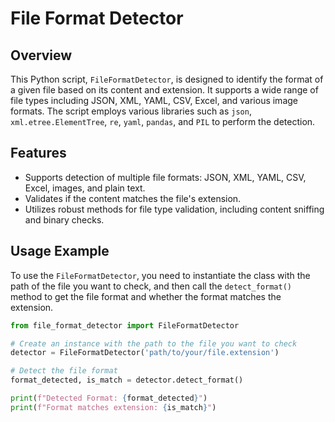 # File Format Detector

## Overview
This Python script, `FileFormatDetector`, is designed to identify the format of a given file based on its content and extension. It supports a wide range of file types including JSON, XML, YAML, CSV, Excel, and various image formats. The script employs various libraries such as `json`, `xml.etree.ElementTree`, `re`, `yaml`, `pandas`, and `PIL` to perform the detection.

## Features
- Supports detection of multiple file formats: JSON, XML, YAML, CSV, Excel, images, and plain text.
- Validates if the content matches the file's extension.
- Utilizes robust methods for file type validation, including content sniffing and binary checks.

## Usage Example

To use the `FileFormatDetector`, you need to instantiate the class with the path of the file you want to check, and then call the `detect_format()` method to get the file format and whether the format matches the extension.

```python
from file_format_detector import FileFormatDetector

# Create an instance with the path to the file you want to check
detector = FileFormatDetector('path/to/your/file.extension')

# Detect the file format
format_detected, is_match = detector.detect_format()

print(f"Detected Format: {format_detected}")
print(f"Format matches extension: {is_match}")

